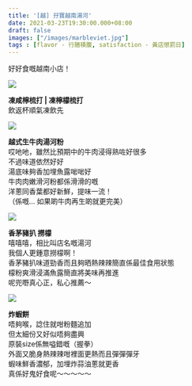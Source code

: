 ```yaml
---
title: '[越] 孖寶越南湯河'
date: 2021-03-23T19:30:00.000+08:00
draft: false
images: ["/images/marbleviet.jpg"]
tags : [flavor - 行膳積腹, satisfaction - 黃店懲罰日]
---
```


好好食嘅越南小店！  

![](/images/marbleviet1.jpg)

**凍咸檸梳打 | 凍檸檬梳打**  
飲返杯順氣凍飲先  

![](/images/marbleviet2.jpg)

**越式生牛肉湯河粉**  
哎吔吔，雖然比預期中的牛肉浸得熟咗好很多  
不過味道依然好好  
湯底味夠香加埋魚露啱啱好  
牛肉肉嫩滑河粉都係滑滑的嘅  
洋蔥同香葉都好新鮮，提味一流！  
（係嘅... 如果啲牛肉再生啲就更完美）  

![](/images/marbleviet3.jpg)

**香茅豬扒 撈檬**  
嘻嘻嘻，相比叫店名嘅湯河  
我個人更鍾意撈檬啊！  
香茅豬扒味道勁香而且夠晒熱辣辣簡直係最佳食用狀態  
檬粉爽滑浸滿魚露簡直將美味再推進  
呢兜嘢真心正，私心推薦～  

![](/images/marbleviet.jpg)

**炸蝦餅**  
唔夠喉，諗住就咁粉麵追加  
但太細份又好似唔夠盡興  
原裝size係無嗌錯嘅（握拳）  
外面又脆身熱辣辣咁裡面更熱而且彈彈彈牙  
蝦味鮮香濃郁，加埋炸蒜油蔥就更香  
真係好鬼好食呢～～～～～  
